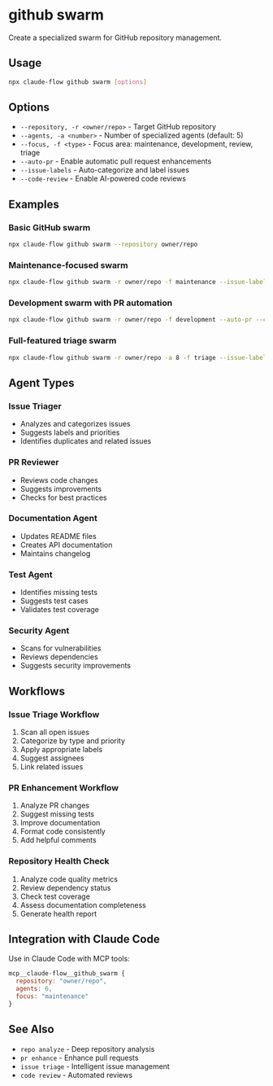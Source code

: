 # github swarm

Create a specialized swarm for GitHub repository management.

## Usage

```bash
npx claude-flow github swarm [options]
```

## Options

- `--repository, -r <owner/repo>` - Target GitHub repository
- `--agents, -a <number>` - Number of specialized agents (default: 5)
- `--focus, -f <type>` - Focus area: maintenance, development, review, triage
- `--auto-pr` - Enable automatic pull request enhancements
- `--issue-labels` - Auto-categorize and label issues
- `--code-review` - Enable AI-powered code reviews

## Examples

### Basic GitHub swarm

```bash
npx claude-flow github swarm --repository owner/repo
```

### Maintenance-focused swarm

```bash
npx claude-flow github swarm -r owner/repo -f maintenance --issue-labels
```

### Development swarm with PR automation

```bash
npx claude-flow github swarm -r owner/repo -f development --auto-pr --code-review
```

### Full-featured triage swarm

```bash
npx claude-flow github swarm -r owner/repo -a 8 -f triage --issue-labels --auto-pr
```

## Agent Types

### Issue Triager

- Analyzes and categorizes issues
- Suggests labels and priorities
- Identifies duplicates and related issues

### PR Reviewer

- Reviews code changes
- Suggests improvements
- Checks for best practices

### Documentation Agent

- Updates README files
- Creates API documentation
- Maintains changelog

### Test Agent

- Identifies missing tests
- Suggests test cases
- Validates test coverage

### Security Agent

- Scans for vulnerabilities
- Reviews dependencies
- Suggests security improvements

## Workflows

### Issue Triage Workflow

1. Scan all open issues
2. Categorize by type and priority
3. Apply appropriate labels
4. Suggest assignees
5. Link related issues

### PR Enhancement Workflow

1. Analyze PR changes
2. Suggest missing tests
3. Improve documentation
4. Format code consistently
5. Add helpful comments

### Repository Health Check

1. Analyze code quality metrics
2. Review dependency status
3. Check test coverage
4. Assess documentation completeness
5. Generate health report

## Integration with Claude Code

Use in Claude Code with MCP tools:

```javascript
mcp__claude-flow__github_swarm {
  repository: "owner/repo",
  agents: 6,
  focus: "maintenance"
}
```

## See Also

- `repo analyze` - Deep repository analysis
- `pr enhance` - Enhance pull requests
- `issue triage` - Intelligent issue management
- `code review` - Automated reviews
